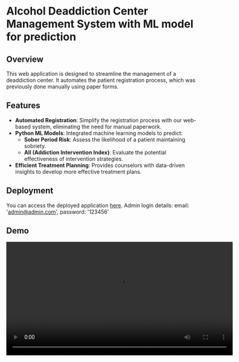 # Alcohol Deaddiction Center Management System with ML model for prediction

## Overview

This web application is designed to streamline the management of a deaddiction center. It automates the patient registration process, which was previously done manually using paper forms. 

## Features

- **Automated Registration**: Simplify the registration process with our web-based system, eliminating the need for manual paperwork.
- **Python ML Models**: Integrated machine learning models to predict:
  - **Sober Period Risk**: Assess the likelihood of a patient maintaining sobriety.
  - **AII (Addiction Intervention Index)**: Evaluate the potential effectiveness of intervention strategies.
- **Efficient Treatment Planning**: Provides counselors with data-driven insights to develop more effective treatment plans.

## Deployment

You can access the deployed application [here](<https://sdp-client-cy7h.vercel.app/>).
Admin login details:  email: 'admin@admin.com',
                      password: '123456'

## Demo

<video src="./vedio.mp4" controls width="600">
  Your browser does not support the video tag.
</video>
